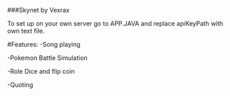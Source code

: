 ###Skynet by Vexrax 

To set up on your own server go to APP.JAVA and replace apiKeyPath with own text file.

#Features:
-Song playing

-Pokemon Battle Simulation

-Role Dice and flip coin

-Quoting
